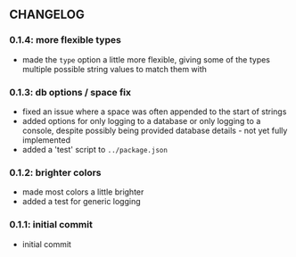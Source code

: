 ## CHANGELOG

### 0.1.4: more flexible types
- made the `type` option a little more flexible, giving some of the types multiple possible string values to match them with

### 0.1.3: db options / space fix
- fixed an issue where a space was often appended to the start of strings
- added options for only logging to a database or only logging to a console, despite possibly being provided database details - not yet fully implemented
- added a 'test' script to `../package.json`

### 0.1.2: brighter colors
- made most colors a little brighter
- added a test for generic logging

### 0.1.1: initial commit
- initial commit
